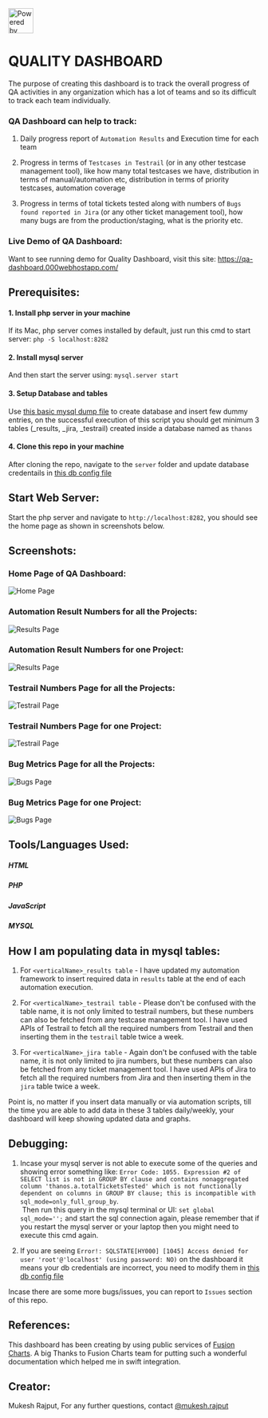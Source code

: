 <img src="https://raw.githubusercontent.com/msr5464/BasicFramework/master/Drivers/ThanosLogo.png" title="Powered by Thanos and created by Mukesh Rajput" height="50">

# QUALITY DASHBOARD
The purpose of creating this dashboard is to track the overall progress of QA activities in any organization which has a lot of teams and so its difficult to track each team individually.

### QA Dashboard can help to track:
1. Daily progress report of `Automation Results` and Execution time for each team

2. Progress in terms of `Testcases in Testrail` (or in any other testcase management tool), like how many total testcases we have, distribution in terms of manual/automation etc, distribution in terms of priority testcases, automation coverage

3. Progress in terms of total tickets tested along with numbers of `Bugs found reported in Jira` (or any other ticket management tool), how many bugs are from the production/staging, what is the priority etc.


### Live Demo of QA Dashboard:
Want to see running demo for Quality Dashboard, visit this site: https://qa-dashboard.000webhostapp.com/


## Prerequisites:

#### 1. Install php server in your machine
If its Mac, php server comes installed by default, just run this cmd to start server: `php -S localhost:8282`

#### 2. Install mysql server
And then start the server using: `mysql.server start`

#### 3. Setup Database and tables
Use [this basic mysql dump file](server/mysql-dump.sql "mysql-dump.sql") to create database and insert few dummy entries, on the successful execution of this script you should get minimum 3 tables (<verticalName>_results, <verticalName>_jira, <verticalName>_testrail) created inside a database named as `thanos`

#### 4. Clone this repo in your machine
After cloning the repo, navigate to the `server` folder and update database credentails in [this db config file](server/db-config.php "db-config.php")

## Start Web Server:
Start the php server and navigate to `http://localhost:8282`, you should see the home page as shown in screenshots below.


## Screenshots:

### Home Page of QA Dashboard:
![Home Page](screenshots/homePage.png "Home Page")

### Automation Result Numbers for all the Projects:
![Results Page](screenshots/resultsPage1.png "Automation Result Numbers for all the Projects")

### Automation Result Numbers for one Project:
![Results Page](screenshots/resultsPage2.png "Automation Result Numbers for one Project")

### Testrail Numbers Page for all the Projects:
![Testrail Page](screenshots/testrailPage1.png "Testrail Numbers Page for all the Projects")

### Testrail Numbers Page for one Project:
![Testrail Page](screenshots/testrailPage2.png "Testrail Numbers Page for one Project")

### Bug Metrics Page for all the Projects:
![Bugs Page](screenshots/bugsPage1.png "Bug Metrics Page for all the Projects")

### Bug Metrics Page for one Project:
![Bugs Page](screenshots/bugsPage2.png "Bug Metrics Page for one Project")


## Tools/Languages Used:
##### HTML
##### PHP
##### JavaScript
##### MYSQL


## How I am populating data in mysql tables:
1. For `<verticalName>_results table` - I have updated my automation framework to insert required data in `results` table at the end of each automation execution.

2. For `<verticalName>_testrail table` - Please don't be confused with the table name, it is not only limited to testrail numbers, but these numbers can also be fetched from any testcase management tool. I have used APIs of Testrail to fetch all the required numbers from Testrail and then inserting them in the `testrail` table twice a week.

3. For `<verticalName>_jira table` - Again don't be confused with the table name, it is not only limited to jira numbers, but these numbers can also be fetched from any ticket management tool. I have used APIs of Jira to fetch all the required numbers from Jira and then inserting them in the `jira` table twice a week.

Point is, no matter if you insert data manually or via automation scripts, till the time you are able to add data in these 3 tables daily/weekly, your dashboard will keep showing updated data and graphs.

## Debugging:
1. Incase your mysql server is not able to execute some of the queries and showing error something like: 
`Error Code: 1055. Expression #2 of SELECT list is not in GROUP BY clause and contains nonaggregated column 'thanos.a.totalTicketsTested' which is not functionally dependent on columns in GROUP BY clause; this is incompatible with sql_mode=only_full_group_by`.<br>
 Then run this query in the mysql terminal or UI: `set global sql_mode='';` and start the sql connection again, please remember that if you restart the mysql server or your laptop then you might need to execute this cmd again.

2. If you are seeing `Error!: SQLSTATE[HY000] [1045] Access denied for user 'root'@'localhost' (using password: NO)` on the dashboard it means your db credentials are incorrect, you need to modify them in [this db config file](server/db-config.php "db-config.php")

Incase there are some more bugs/issues, you can report to `Issues` section of this repo.


## References:
This dashboard has been creating by using public services of [Fusion Charts](https://www.fusioncharts.com/).
A big Thanks to Fusion Charts team for putting such a wonderful documentation which helped me in swift integration.


## Creator:
Mukesh Rajput, For any further questions, contact [@mukesh.rajput](https://www.linkedin.com/in/mukesh-rajput)

